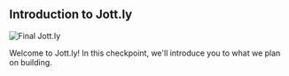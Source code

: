 ## Introduction to Jott.ly

![Final Jott.ly](http://cl.ly/WFMS/jottly.gif)

Welcome to Jott.ly! In this checkpoint, we'll introduce you to what we plan on building.

